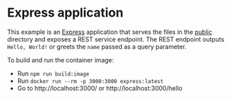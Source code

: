 # Express application

This example is an [Express](https://www.express.com/) application that serves the files in the [public](./public) directory and exposes a REST service endpoint. The REST endpoint outputs `Hello, World!` or greets the `name` passed as a query parameter.

To build and run the container image:

- Run `npm run build:image`
- Run `docker run --rm -p 3000:3000 express:latest`
- Go to http://localhost:3000/ or http://localhost:3000/hello
